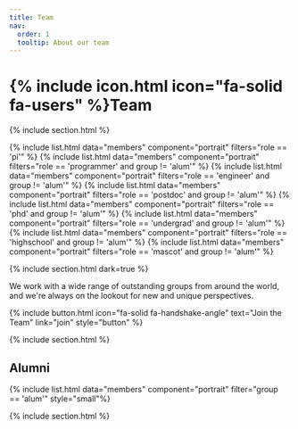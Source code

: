 ```yaml
---
title: Team
nav:
  order: 1
  tooltip: About our team
---
```


# {% include icon.html icon="fa-solid fa-users" %}Team

{% include section.html %}

{% include list.html data="members" component="portrait" filters="role == 'pi'" %}
{% include list.html data="members" component="portrait" filters="role == 'programmer' and group != 'alum'" %}
{% include list.html data="members" component="portrait" filters="role == 'engineer' and group != 'alum'" %}
{% include list.html data="members" component="portrait" filters="role == 'postdoc' and group != 'alum'" %}
{% include list.html data="members" component="portrait" filters="role == 'phd' and group != 'alum'" %}
{% include list.html data="members" component="portrait" filters="role == 'undergrad' and group != 'alum'" %}
{% include list.html data="members" component="portrait" filters="role == 'highschool' and group != 'alum'" %}
{% include list.html data="members" component="portrait" filters="role == 'mascot' and group != 'alum'" %}

{% include section.html dark=true %}

We work with a wide range of outstanding groups from around the world, and we're always on the lookout for new and unique perspectives.

{%
  include button.html
  icon="fa-solid fa-handshake-angle"
  text="Join the Team"
  link="join"
  style="button"
%}

{% include section.html %}

## Alumni
{% include list.html data="members" component="portrait" filter="group == 'alum'" style="small"%}

{% include section.html %}